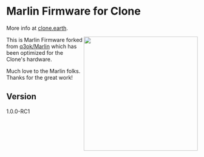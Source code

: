 # Marlin Firmware for Clone

More info at [clone.earth](http://www.clone.earth).

<img align="right" src="https://s3-us-west-1.amazonaws.com/www-clone-earth-assets/home.jpg" height='300px'/>

This is Marlin Firmware forked from [q3ok/Marlin](https://github.com/q3ok/Marlin) which has been optimized for the Clone's hardware.

Much love to the Marlin folks. Thanks for the great work!

## Version

1.0.0-RC1 
